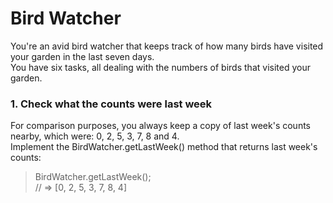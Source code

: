 
<h1>Bird Watcher</h1>

<p>You're an avid bird watcher that keeps track of how many birds have visited your garden in the last seven days.<br>You have six tasks, all dealing with the numbers of birds that visited your garden.</p>

<h3>1. Check what the counts were last week</h3>
<p>For comparison purposes, you always keep a copy of last week's counts nearby, which were: 0, 2, 5, 3, 7, 8 and 4.<br>Implement the BirdWatcher.getLastWeek() method that returns last week's counts:</p>

> BirdWatcher.getLastWeek();<br> // => [0, 2, 5, 3, 7, 8, 4]
